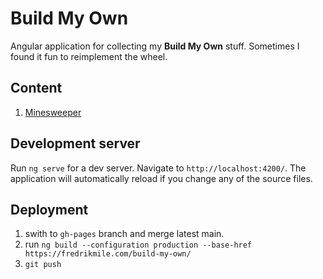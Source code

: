 # Build My Own

Angular application for collecting my __Build My Own__ stuff.
Sometimes I found it fun to reimplement the wheel.

## Content

1. [Minesweeper](https://github.com/mile95/build-my-own/tree/main/src/app/)

## Development server

Run `ng serve` for a dev server. Navigate to `http://localhost:4200/`. The application will automatically reload if you change any of the source files.


## Deployment

1. swith to `gh-pages` branch and merge latest main.
2. run `ng build --configuration production --base-href https://fredrikmile.com/build-my-own/`
3. `git push`
